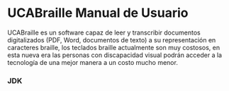 # UCABraille Manual de Usuario
UCABraille es un software capaz de leer y transcribir documentos digitalizados (PDF, Word, documentos de texto) a su representación en caracteres braille, los teclados braille actualmente son muy costosos, en esta nueva era las personas con discapacidad visual podrán acceder a la tecnología de una mejor manera a un costo mucho menor.

### JDK

